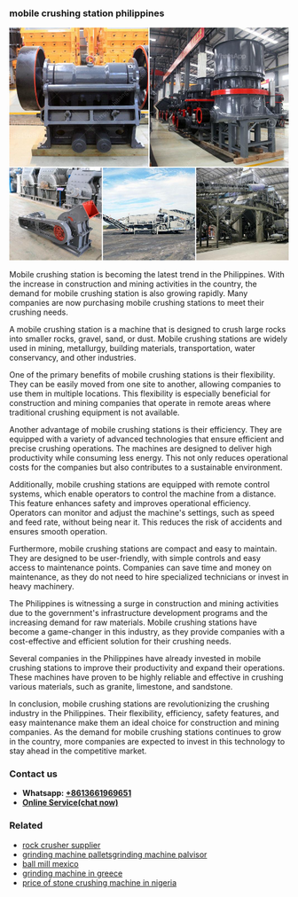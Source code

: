 <h3>mobile crushing station philippines</h3><img src='1706753929.jpg' alt=''><p>Mobile crushing station is becoming the latest trend in the Philippines. With the increase in construction and mining activities in the country, the demand for mobile crushing station is also growing rapidly. Many companies are now purchasing mobile crushing stations to meet their crushing needs.</p><p>A mobile crushing station is a machine that is designed to crush large rocks into smaller rocks, gravel, sand, or dust. Mobile crushing stations are widely used in mining, metallurgy, building materials, transportation, water conservancy, and other industries.</p><p>One of the primary benefits of mobile crushing stations is their flexibility. They can be easily moved from one site to another, allowing companies to use them in multiple locations. This flexibility is especially beneficial for construction and mining companies that operate in remote areas where traditional crushing equipment is not available.</p><p>Another advantage of mobile crushing stations is their efficiency. They are equipped with a variety of advanced technologies that ensure efficient and precise crushing operations. The machines are designed to deliver high productivity while consuming less energy. This not only reduces operational costs for the companies but also contributes to a sustainable environment.</p><p>Additionally, mobile crushing stations are equipped with remote control systems, which enable operators to control the machine from a distance. This feature enhances safety and improves operational efficiency. Operators can monitor and adjust the machine's settings, such as speed and feed rate, without being near it. This reduces the risk of accidents and ensures smooth operation.</p><p>Furthermore, mobile crushing stations are compact and easy to maintain. They are designed to be user-friendly, with simple controls and easy access to maintenance points. Companies can save time and money on maintenance, as they do not need to hire specialized technicians or invest in heavy machinery.</p><p>The Philippines is witnessing a surge in construction and mining activities due to the government's infrastructure development programs and the increasing demand for raw materials. Mobile crushing stations have become a game-changer in this industry, as they provide companies with a cost-effective and efficient solution for their crushing needs.</p><p>Several companies in the Philippines have already invested in mobile crushing stations to improve their productivity and expand their operations. These machines have proven to be highly reliable and effective in crushing various materials, such as granite, limestone, and sandstone.</p><p>In conclusion, mobile crushing stations are revolutionizing the crushing industry in the Philippines. Their flexibility, efficiency, safety features, and easy maintenance make them an ideal choice for construction and mining companies. As the demand for mobile crushing stations continues to grow in the country, more companies are expected to invest in this technology to stay ahead in the competitive market.</p><h3>Contact us</h3><ul><li><strong>Whatsapp:&nbsp;<a href="https://wa.me/8613661969651">+8613661969651</a></strong></li><li><a href="https://swt.shibang-china.com/?git&amp;zhl&amp;mobile crushing station philippines"><strong>Online Service(chat now)</strong></a></li></ul><h3>Related</h3><ul><li><a href='rock crusher supplier.md'>rock crusher supplier</a></li><li><a href='grinding machine palletsgrinding machine palvisor.md'>grinding machine palletsgrinding machine palvisor</a></li><li><a href='ball mill mexico.md'>ball mill mexico</a></li><li><a href='grinding machine in greece.md'>grinding machine in greece</a></li><li><a href='price of stone crushing machine in nigeria.md'>price of stone crushing machine in nigeria</a></li></ul>